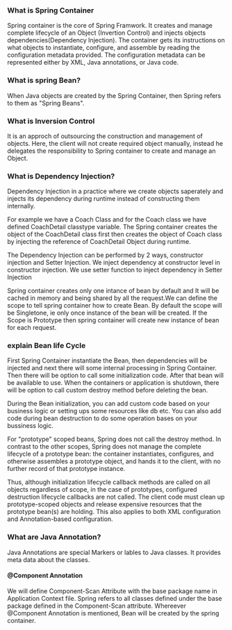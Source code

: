 ### What is Spring Container

Spring container is the core of Spring Framwork. It creates and manage complete lifecycle of an Object (Invertion Control) and injects objects dependencies(Dependency Injection). The container gets its instructions on what objects to instantiate, configure, and assemble by reading the configuration metadata provided. The configuration metadata can be represented either by XML, Java annotations, or Java code. 

### What is spring Bean?

When Java objects are created by the Spring Container, then Spring refers to them as "Spring Beans".

### What is Inversion Control

It is an approch of outsourcing the construction and management of objects. Here, the client will not create required object manually, instead he delegates the responsibility to Spring container to create and manage an Object.

### What is Dependency Injection?

Dependency Injection in a practice where we create objects saperately and injects its dependency during runtime instead of constructing them internally. 

For example we have a Coach Class and for the Coach class we have defined CoachDetail classtype variable. The Spring container creates the object of the CoachDetail class first then creates the object of Coach class by injecting the reference of CoachDetail Object during runtime. 

The Dependency Injection can be performed by 2 ways, constructor injection and Setter Injection. We inject dependency at constructor level in constructor injection. We use setter function to inject dependency in Setter Injection

Spring container creates only one intance of bean by default and It will be cached in memory and being shared by all the request.We can define the scope to tell spring container how to create Bean. By default the scope will be Singletone, ie only once instance of the bean will be created. If the Scope is Prototype then spring container will create new instance of bean for each request. 

### explain Bean life Cycle

First Spring Container instantiate the Bean, then dependencies will be injected and next there will some internal processing in Spring Container. Then there will be option to call some initialization code. After that bean will be available to use. When the containers or application is shutdown, there will be option to call custom destroy method before deleting the bean. 

During the Bean initialization, you can add custom code based on your business logic or setting ups some resources like db etc. You can also add code during bean destruction to do some operation bases on your bussiness logic. 

For "prototype" scoped beans, Spring does not call the destroy method.  In contrast to the other scopes, Spring does not manage the complete lifecycle of a prototype bean: the container instantiates, configures, and otherwise assembles a prototype object, and hands it to the client, with no further record of that prototype instance.

Thus, although initialization lifecycle callback methods are called on all objects regardless of scope, in the case of prototypes, configured destruction lifecycle callbacks are not called. The client code must clean up prototype-scoped objects and release expensive resources that the prototype bean(s) are holding. This also applies to both XML configuration and Annotation-based configuration.

### What are Java Annotation?

Java Annotations are special Markers or lables to Java classes. It provides meta data about the classes. 

#### @Component Annotation

We will define Component-Scan Attribute with the base package name in Application Context file. Spring refers to all classes defined under the base package defined in the Component-Scan attribute. Whereever @Component Annotation is mentioned, Bean will be created by the spring container. 




